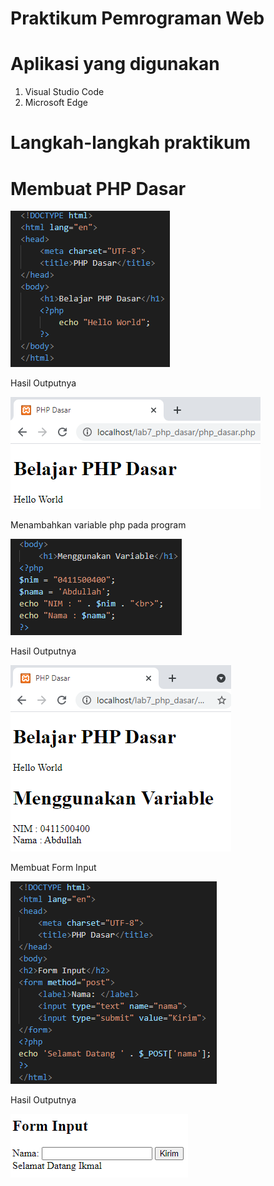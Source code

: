 # Praktikum Pemrograman Web

# Aplikasi yang digunakan
1. Visual Studio Code
2. Microsoft Edge

# Langkah-langkah praktikum

# Membuat PHP Dasar





![input](https://github.com/ikmalriyan21/Lab7Web/blob/138640b42c45cf6e20537495bcc2ad6bb4e7b87f/gambar/codingan%20php%20dasar.png)

Hasil Outputnya





![input](https://github.com/ikmalriyan21/Lab7Web/blob/d46554dd177108bfd48a6f4a2c89c64a908602d9/gambar/output%20php%20dasar.png)

Menambahkan variable php pada program





![input](https://github.com/ikmalriyan21/Lab7Web/blob/273252aabd6d906998fd51aef907e6480cc85ed6/gambar/codingan%20variable%20php.png)

Hasil Outputnya





![input](https://github.com/ikmalriyan21/Lab7Web/blob/f4f5a4ae8d5cc65e81df191bdf273364a7105b04/gambar/output%20variable%20php.png)

Membuat Form Input





![input](https://github.com/ikmalriyan21/Lab7Web/blob/81430d23b63cd3e681e2830082ba55a859903cba/gambar/codingan%20form%20input.png)

Hasil Outputnya





![input](https://github.com/ikmalriyan21/Lab7Web/blob/74cf86eabcbdd77c63781c7a69e47727f0919f82/gambar/output%20form%20input.png)



















